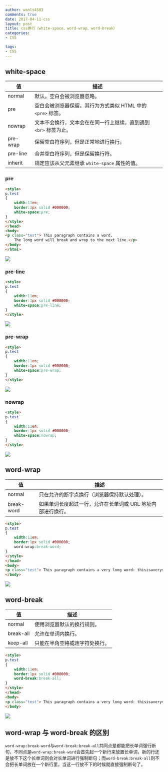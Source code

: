 ```yaml
---
author: wanls4583
comments: true
date: 2017-04-11-css
layout: post
title: css换行（white-space、word-wrap、word-break）
categories:
- CSS

tags:
- CSS
---
```


## white-space

|值|	 描述|
|--|--|
|normal| 默认。空白会被浏览器忽略。|
|pre| 空白会被浏览器保留。其行为方式类似 HTML 中的 `<pre>` 标签。|
|nowrap| 文本不会换行，文本会在在同一行上继续，直到遇到 `<br>` 标签为止。|
|pre-wrap| 保留空白符序列，但是正常地进行换行。|
|pre-line| 合并空白符序列，但是保留换行符。|
|inherit| 规定应该从父元素继承 `white-space` 属性的值。|


### pre

```html
<style> 
p.test
{
	width:11em; 
	border:1px solid #000000;
	white-space:pre;
}
</style>
</head>
<body>
<p class="test"> This paragraph contains a word. 
	The long word will break and wrap to the next line.</p>
</body>
</html>
```

![](https://wanls4583.github.io/images/posts/CSS/2017-04-11-css换行（white-space、word-wrap、word-break）-1.jpg)

### pre-line

```html
<style> 
p.test
{
	width:11em; 
	border:1px solid #000000;
	white-space:pre-line;
}
</style>
```

![](https://wanls4583.github.io/images/posts/CSS/2017-04-11-css换行（white-space、word-wrap、word-break）-2.jpg)

### pre-wrap

```html
<style> 
p.test
{
	width:11em; 
	border:1px solid #000000;
	white-space:pre-wrap;
}
</style>
```

![](https://wanls4583.github.io/images/posts/CSS/2017-04-11-css换行（white-space、word-wrap、word-break）-3.jpg)

### nowrap

```html
<style> 
p.test
{
	width:11em; 
	border:1px solid #000000;
	white-space:nowrap;
}
</style>
```

![](https://wanls4583.github.io/images/posts/CSS/2017-04-11-css换行（white-space、word-wrap、word-break）-4.jpg)

## word-wrap

|值|	 描述|
|--|--|
|normal| 只在允许的断字点换行（浏览器保持默认处理）。|
|break-word| 如果单词长度超过一行，允许在长单词或 URL 地址内部进行换行。|

```html
<style> 
p.test
{
	width:11em; 
	border:1px solid #000000;
	word-wrap:break-word;
}
</style>
</head>
<body>
<p class="test"> This paragraph contains a very long word: thisisaveryveryveryveryveryverylongword. The long word will break and wrap to the next line.</p>
</body>
```

![](https://wanls4583.github.io/images/posts/CSS/2017-04-11-css换行（white-space、word-wrap、word-break）-5.jpg)

## word-break

|值|	 描述|
|--|--|
|normal| 使用浏览器默认的换行规则。|
|break-all| 允许在单词内换行。|
|keep-all| 只能在半角空格或连字符处换行。|

```html
<style> 
p.test
{
	width:11em; 
	border:1px solid #000000;
	word-break:break-all;
}
</style>
</head>
<body>
<p class="test"> This paragraph contains a very long word: thisisaveryveryveryveryveryverylongword. The long word will break and wrap to the next line.</p>
</body>
```

![](https://wanls4583.github.io/images/posts/CSS/2017-04-11-css换行（white-space、word-wrap、word-break）-6.jpg)

## word-wrap 与 word-break 的区别

`word-wrap:break-word`与`word-break:break-all`共同点是都能把长单词强行断句，不同点是`word-wrap:break-word`会首先起一个新行来放置长单词，新的行还是放不下这个长单词则会对长单词进行强制断句；而`word-break:break-all`则不会把长单词放在一个新行里，当这一行放不下的时候就直接强制断句了。
